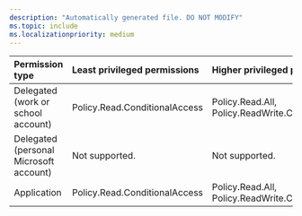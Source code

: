 ```yaml
---
description: "Automatically generated file. DO NOT MODIFY"
ms.topic: include
ms.localizationpriority: medium
---
```


|Permission type|Least privileged permissions|Higher privileged permissions|
|:---|:---|:---|
|Delegated (work or school account)|Policy.Read.ConditionalAccess|Policy.Read.All, Policy.ReadWrite.ConditionalAccess|
|Delegated (personal Microsoft account)|Not supported.|Not supported.|
|Application|Policy.Read.ConditionalAccess|Policy.Read.All, Policy.ReadWrite.ConditionalAccess|

